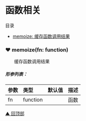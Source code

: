 # 函数相关

<span id="top">目录</span>
* [ memoize: 缓存函数调用结果](#memoize)


### <span id="memoize">♥ memoize(fn: function)</span>
&emsp;&emsp;缓存函数调用结果

##### 形参列表：
| 参数 | 类型  |  默认值         | 描述 |
| :--- | :---- | :------------- |:---- |
| fn | function |  | 函数 |





[▲ 回顶部](#top)